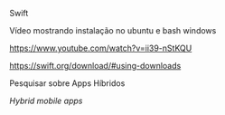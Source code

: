 Swift

Vídeo mostrando instalação no ubuntu e bash windows

https://www.youtube.com/watch?v=ii39-nStKQU

https://swift.org/download/#using-downloads

Pesquisar sobre Apps Híbridos

*Hybrid mobile apps*
